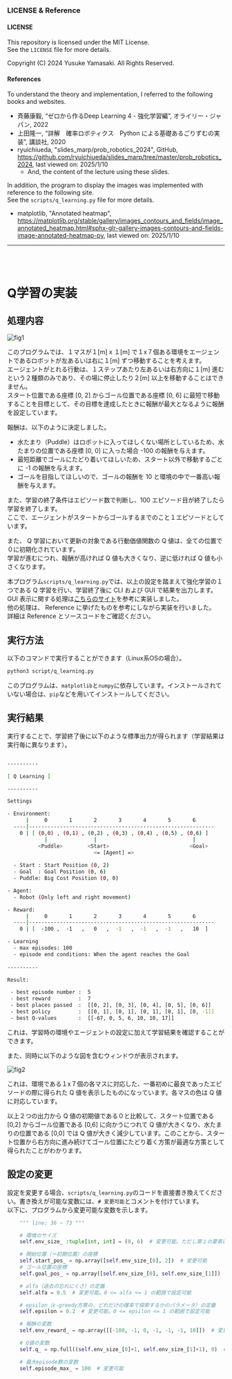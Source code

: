 ### LICENSE & Reference

#### LICENSE

This repository is licensed under the MIT License.<br>
See the `LICENSE` file for more details.

Copyright (C) 2024 Yusuke Yamasaki. All Rights Reserved.

#### References

To understand the theory and implementation, I referred to the following books and websites.
- 斉藤康毅, “ゼロから作るDeep Learning 4 - 強化学習編”, オライリー・ジャパン, 2022
- 上田隆一, “詳解　確率ロボティクス　Python による基礎あるごりずむの実装”, 講談社, 2020
- ryuichiueda, "slides_marp/prob_robotics_2024", GitHub, https://github.com/ryuichiueda/slides_marp/tree/master/prob_robotics_2024, last viewed on: 2025/1/10
  - And, the content of the lecture using these slides.

In addition, the program to display the images was implemented with reference to the following site.<br>
See the `scripts/q_learning.py` file for more details.
 - matplotlib, "Annotated heatmap", https://matplotlib.org/stable/gallery/images_contours_and_fields/image_annotated_heatmap.html#sphx-glr-gallery-images-contours-and-fields-image-annotated-heatmap-py, last viewed on: 2025/1/10


---

<br><br>

# Q学習の実装

## 処理内容

![fig1](imgs/images.png)

このプログラムでは、１マスが１[m] x １[m] で１x７個ある環境をエージェントであるロボットが左あるいは右に１[m] ずつ移動することを考えます。<br>
エージェントがとれる行動は、１ステップあたり左あるいは右方向に１[m] 進むという２種類のみであり、その場に停止したり２[m] 以上を移動することはできません。<br>
スタート位置である座標 [0, 2] からゴール位置である座標 [0, 6] に最短で移動することを目標として、その目標を達成したときに報酬が最大となるように報酬を設定しています。<br>

報酬は、以下のように決定しました。
- 水たまり（Puddle）はロボットに入ってほしくない場所としているため、水たまりの位置である座標 [0, 0] に入った場合 -100 の報酬を与えます。
- 最短距離でゴールにたどり着いてほしいため、スタート以外で移動するごとに -1 の報酬を与えます。
- ゴールを目指してほしいので、ゴールの報酬を 10 と環境の中で一番高い報酬を与えます。

また、学習の終了条件はエピソード数で判断し、100 エピソード目が終了したら学習を終了します。<br>
ここで、エージェントがスタートからゴールするまでのこと１エピソードとしています。<br>

また、 Q 学習において更新の対象である行動価値関数の Q 値は、全ての位置で０に初期化されています。<br>
学習が進むにつれ、報酬が高ければ Q 値も大きくなり、逆に低ければ Q 値も小さくなります。<br>

本プログラム`scripts/q_learning.py`では、以上の設定を踏まえて強化学習の１つである Q 学習を行い、学習終了後に CLI および GUI で結果を出力します。<br>
GUI 表示に関する処理は[こちらのサイト](https://matplotlib.org/stable/gallery/images_contours_and_fields/image_annotated_heatmap.html#sphx-glr-gallery-images-contours-and-fields-image-annotated-heatmap-py)を参考に実装しました。<br>
他の処理は、 Reference に挙げたものを参考にしながら実装を行いました。<br>
詳細は Reference とソースコードをご確認ください。

## 実行方法

以下のコマンドで実行することができます（Linux系OSの場合）。

```bash
python3 script/q_learning.py
```

このプログラムは、`matplotlib`と`numpy`に依存しています。インストールされていない場合は、`pip`などを用いてインストールしてください。

## 実行結果

実行することで、学習終了後に以下のような標準出力が得られます（学習結果は実行毎に異なります）。

```bash

----------

[ Q Learning ]

----------

Settings

- Environment: 
      |     0       1       2       3       4       5       6
  ----|------------------------------------------------------------
    0 | [ (0,0) , (0,1) , (0,2) , (0,3) , (0,4) , (0,5) , (0,6) ]
            |               |                               |  
          <Puddle>        <Start>                          <Goal>
                            <= [Agent] =>
  
  - Start : Start Position (0, 2)
  - Goal  : Goal Position (0, 6)
  - Puddle: Big Cost Position (0, 0)

- Agent:
  - Robot (Only left and right movement)

- Reward:
      |     0       1       2       3       4       5       6
  ----|------------------------------------------------------------
    0 | [  -100 ,  -1   ,   0   ,  -1   ,  -1   ,  -1   ,   10  ]

- Learning
  - max episodes: 100
  - episode end conditions: When the agent reaches the Goal
      
----------

Result:

 - best episode number :  5
 - best reward         :  7
 - best places passed  :  [[0, 2], [0, 3], [0, 4], [0, 5], [0, 6]]
 - best policy         :  [[0, 1], [0, 1], [0, 1], [0, 1], [0, -1]]
 - best Q-values       :  [[-67, 0, 5, 6, 10, 10, 17]]

```

これは、学習時の環境やエージェントの設定に加えて学習結果を確認することができます。

また、同時に以下のような図を含むウィンドウが表示されます。

![fig2](logs/output.png)

これは、環境である１x７個の各マスに対応した、一番初めに最良であったエピソードの際に得られた Q 値を表示したものになっています。各マスの色は Q 値に対応しています。


以上２つの出力から Q 値の初期値である０と比較して、スタート位置である [0,2] からゴール位置である [0,6] に向かうにつれて Q 値が大きくなり、水たまりの位置である [0,0] では Q 値が大きく減少しています。このことから、スタート位置から右方向に進み続けてゴール位置にたどり着く方策が最適な方策として得られたことがわかります。


## 設定の変更

設定を変更する場合、`scripts/q_learning.py`のコードを直接書き換えてください。書き換えが可能な変数には、`# 変更可能`とコメントを付けています。<br>
以下に、プログラムから変更可能な変数を示します。

```py
    """ line: 36 ~ 73 """

    # 環境のサイズ
    self.env_size_ :tuple[int, int] = (0, 6)  # 変更可能。ただし第１の要素は０のみ可能であり１以上には未対応。報酬の変数と要素数を合わせること

    # 開始位置（＝初期位置）の座標
    self.start_pos_ = np.array([self.env_size_[0], 2])  # 変更可能
    # ゴール位置の座標
    self.goal_pos_ = np.array([self.env_size_[0], self.env_size_[1]])  # 変更可能

    # alfa（過去の忘れにくさ）の定義
    self.alfa = 0.5  # 変更可能。0 <= alfa <= 1 の範囲で設定可能

    # epsilon（ε-greedy方策の、どれだけの確率で探索するかのパラメータ）の定義
    self.epsilon = 0.2  # 変更可能。0 <= epsilon <= 1 の範囲で設定可能

    # 報酬の変数
    self.env_reward_ = np.array([[-100, -1, 0, -1, -1, -1, 10]])  # 変更可能。水たまりの位置は報酬の値で表現。環境のサイズと要素数を合わせること

    # Q値の変数
    self.q_ = np.full((self.env_size_[0]+1, self.env_size_[1]+1), 0)  # 変更可能。np.full()の最後の引数となっている整数部分が初期値であり、ここのみ変更可能

    # 最大episode数の変数
    self.episode_max_ = 100  # 変更可能

```
